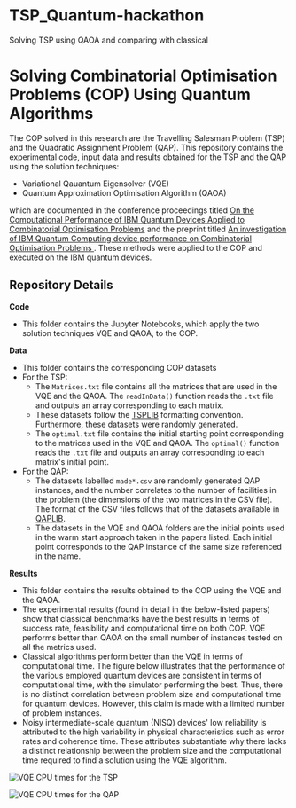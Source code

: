 # TSP_Quantum-hackathon
Solving TSP using QAOA and comparing with classical
# Solving Combinatorial Optimisation Problems (COP) Using Quantum Algorithms 

The COP solved in this research are the Travelling Salesman Problem (TSP) and the Quadratic Assignment Problem (QAP). This repository contains the experimental code, input data and results obtained for the TSP and the QAP using the solution techniques:
- Variational Qauantum Eigensolver (VQE)
- Quantum Approximation Optimisation Algorithm (QAOA)

which are documented in the conference proceedings titled [On the Computational Performance of IBM Quantum Devices Applied to Combinatorial Optimisation Problems](https://ieeexplore.ieee.org/abstract/document/9311605) and the preprint titled [An investigation of IBM Quantum Computing device performance on Combinatorial Optimisation Problems
](https://arxiv.org/abs/2107.03638).
These methods were applied to the COP and executed on the IBM quantum devices. 

## Repository Details
**Code**
- This folder contains the Jupyter Notebooks, which apply the two solution techniques VQE and QAOA, to the COP.

**Data**
- This folder contains the corresponding COP datasets
- For the TSP: 
    - The `Matrices.txt` file contains all the matrices that are used in the VQE and the QAOA. The `readInData()` function reads the `.txt` file and outputs an array corresponding to each matrix.  
    - These datasets follow the [TSPLIB](http://elib.zib.de/pub/mp-testdata/tsp/tsplib/tsp/index.html) formatting convention. Furthermore, these datasets were randomly generated.
    - The `optimal.txt` file contains the initial starting point corresponding to the matrices used in the VQE and QAOA. The `optimal()` function reads the `.txt` file and outputs an array corresponding to each matrix's initial point. 
- For the QAP:
    - The datasets labelled `made*.csv` are randomly generated QAP instances, and the number correlates to the number of facilities in the problem (the dimensions of the two matrices in the CSV file). The format of the CSV files follows that of the datasets available in [QAPLIB](https://www.opt.math.tugraz.at/qaplib/).
    - The datasets in the VQE and QAOA folders are the initial points used in the warm start approach taken in the papers listed. Each initial point corresponds to the QAP instance of the same size referenced in the name.

**Results**
- This folder contains the results obtained to the COP using the VQE and the QAOA. 
- The experimental results (found in detail in the below-listed papers) show that classical benchmarks have the best results in terms of success rate, feasibility and computational time on both COP. VQE performs better than QAOA on the small number of instances tested on all the metrics used.
- Classical algorithms perform better than the VQE in terms of computational time. The figure below illustrates that the performance of the various employed quantum devices are consistent in terms of computational time, with the simulator performing the best. Thus, there is no distinct correlation between problem size and computational time for quantum devices. However, this claim is made with a limited number of problem instances.
- Noisy intermediate-scale quantum (NISQ) devices' low reliability is attributed to the high variability in physical characteristics such as error rates and coherence time. These attributes substantiate why there lacks a distinct relationship between the problem size and the computational time required to find a solution using the VQE algorithm.

![VQE CPU times for the TSP](TravellingSalesmanProblem/Results/Images/VQE_CPU.png)

![VQE CPU times for the QAP](QuadraticAssignmentProblem/Results/VQE/VQE.jpg)



